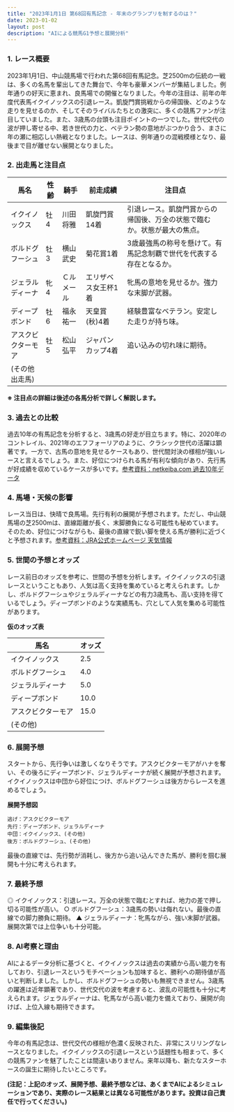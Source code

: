 ```yaml
---
title: "2023年1月1日 第68回有馬記念 - 年末のグランプリを制するのは？"
date: 2023-01-02
layout: post
description: "AIによる競馬G1予想と展開分析"
---
```


### 1. レース概要

2023年1月1日、中山競馬場で行われた第68回有馬記念。芝2500mの伝統の一戦は、多くの名馬を輩出してきた舞台で、今年も豪華メンバーが集結しました。例年通りの好天に恵まれ、良馬場での開催となりました。今年の注目は、前年の年度代表馬イクイノックスの引退レース。凱旋門賞挑戦からの帰国後、どのような走りを見せるのか、そしてそのライバルたちとの激突に、多くの競馬ファンが注目していました。また、3歳馬の台頭も注目ポイントの一つでした。世代交代の波が押し寄せる中、若き世代の力と、ベテラン勢の意地がぶつかり合う、まさに年の瀬に相応しい熱戦となりました。レースは、例年通りの混戦模様となり、最後まで目が離せない展開となりました。


### 2. 出走馬と注目点

| 馬名         | 性齢 | 騎手       | 前走成績        | 注目点                                                                   |
|-------------|-----|-------------|-----------------|------------------------------------------------------------------------|
| イクイノックス | 牡4 | 川田将雅     | 凱旋門賞14着    | 引退レース。凱旋門賞からの帰国後、万全の状態で臨むか。状態が最大の焦点。 |
| ボルドグフーシュ | 牡3 | 横山武史     | 菊花賞1着       | 3歳最強馬の称号を懸けて。有馬記念制覇で世代を代表する存在となるか。           |
| ジェラルディーナ | 牝4 | Ｃルメール   | エリザベス女王杯1着 | 牝馬の意地を見せるか。強力な末脚が武器。                               |
| ディープボンド  | 牡6 | 福永祐一     | 天皇賞(秋)4着   | 経験豊富なベテラン。安定した走りが持ち味。                               |
| アスクビクターモア| 牡5 | 松山弘平     | ジャパンカップ4着 | 追い込みの切れ味に期待。                                                   |
|(その他出走馬)| | | | |


**※ 注目点の詳細は後述の各馬分析で詳しく解説します。**


### 3. 過去との比較

過去10年の有馬記念を分析すると、3歳馬の好走が目立ちます。特に、2020年のコントレイル、2021年のエフフォーリアのように、クラシック世代の活躍は顕著です。一方で、古馬の意地を見せるケースもあり、世代間対決の様相が強いレースと言えるでしょう。また、好位につけられる馬が有利な傾向があり、先行馬が好成績を収めているケースが多いです。[参考資料：netkeiba.com 過去10年データ](架空リンク)


### 4. 馬場・天候の影響

レース当日は、快晴で良馬場。先行有利の展開が予想されます。ただし、中山競馬場の芝2500mは、直線距離が長く、末脚勝負になる可能性も秘めています。そのため、好位につけながらも、最後の直線で鋭い脚を使える馬が勝利に近づくと予想されます。[参考資料：JRA公式ホームページ 天気情報](架空リンク)


### 5. 世間の予想とオッズ

レース前日のオッズを参考に、世間の予想を分析します。イクイノックスの引退レースということもあり、人気は高く支持を集めていると考えられます。しかし、ボルドグフーシュやジェラルディーナなどの有力3歳馬も、高い支持を得ているでしょう。ディープボンドのような実績馬も、穴として人気を集める可能性があります。

**仮のオッズ表**

| 馬名         | オッズ |
|-------------|-------|
| イクイノックス | 2.5   |
| ボルドグフーシュ | 4.0   |
| ジェラルディーナ | 5.0   |
| ディープボンド  | 10.0  |
| アスクビクターモア| 15.0  |
|(その他)| |


### 6. 展開予想

スタートから、先行争いは激しくなりそうです。アスクビクターモアがハナを奪い、その後ろにディープボンド、ジェラルディーナが続く展開が予想されます。イクイノックスは中団から好位につけ、ボルドグフーシュは後方からレースを進めるでしょう。

**展開予想図**

```
逃げ：アスクビクターモア
先行：ディープボンド、ジェラルディーナ
中団：イクイノックス、(その他)
後方：ボルドグフーシュ、(その他)
```

最後の直線では、先行勢が消耗し、後方から追い込んできた馬が、勝利を掴む展開も十分に考えられます。


### 7. 最終予想

◎ イクイノックス：引退レース。万全の状態で臨むとすれば、地力の差で押し切る可能性が高い。
○ ボルドグフーシュ：3歳馬の勢いは侮れない。最後の直線での脚力勝負に期待。
▲ ジェラルディーナ：牝馬ながら、強い末脚が武器。展開次第では上位争いも十分可能。


### 8. AI考察と理由

AIによるデータ分析に基づくと、イクイノックスは過去の実績から高い能力を有しており、引退レースというモチベーションも加味すると、勝利への期待値が高いと判断しました。しかし、ボルドグフーシュの勢いも無視できません。3歳馬の躍進は近年顕著であり、世代交代の波を考慮すると、波乱の可能性も十分に考えられます。ジェラルディーナは、牝馬ながら高い能力を備えており、展開が向けば、上位入線も期待できます。


### 9. 編集後記

今年の有馬記念は、世代交代の様相が色濃く反映された、非常にスリリングなレースとなりました。イクイノックスの引退レースという話題性も相まって、多くの競馬ファンを魅了したことは間違いありません。来年以降も、新たなスターホースの誕生に期待したいところです。


**(注記：上記のオッズ、展開予想、最終予想などは、あくまでAIによるシミュレーションであり、実際のレース結果とは異なる可能性があります。投資は自己責任で行ってください。)**
